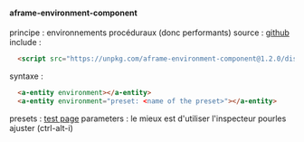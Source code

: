 #### aframe-environment-component
principe : environnements procéduraux (donc performants)
source : [github](https://github.com/supermedium/aframe-environment-component)
include : 
```html
  <script src="https://unpkg.com/aframe-environment-component@1.2.0/dist/aframe-environment-component.min.js"></script>
```
syntaxe : 
```html
  <a-entity environment></a-entity>
  <a-entity environment="preset: <name of the preset>"></a-entity>
```
presets : [test page](https://supermedium.github.io/aframe-environment-component/#)
parameters : le mieux est d'utiliser l'inspecteur pourles ajuster (ctrl-alt-i)